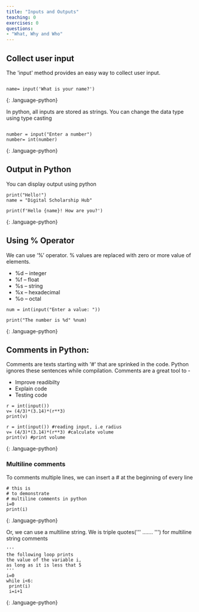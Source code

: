 ```yaml
---
title: "Inputs and Outputs"
teaching: 0
exercises: 0
questions:
- "What, Why and Who"
---
```



## Collect user input

The 'input' method provides an easy way to collect user input.
~~~

name= input('What is your name?')
~~~
{: .language-python}

In python, all inputs are stored as strings. You can change the data type using type casting

~~~

number = input("Enter a number")
number= int(number)
~~~
{: .language-python}


## Output in Python
You can display output using python

~~~
print("Hello!")
name = "Digital Scholarship Hub"

print(f'Hello {name}! How are you?')
~~~
{: .language-python}

## Using % Operator
We can use ‘%’ operator. % values are replaced with zero or more value of elements.
- %d – integer
- %f – float
- %s – string
- %x – hexadecimal
- %o – octal

~~~
num = int(input("Enter a value: "))

print("The number is %d" %num)
~~~
{: .language-python}

## Comments in Python:
Comments are texts starting with '#' that are sprinked in the code. Python ignores these sentences while compilation. Comments are a great tool to - 
- Improve readibilty
- Explain code 
- Testing code

~~~
r = int(input())
v= (4/3)*(3.14)*(r**3)
print(v)

r = int(input()) #reading input, i.e radius
v= (4/3)*(3.14)*(r**3) #calculate volume
print(v) #print volume
~~~
{: .language-python}


### Multiline comments
To comments multiple lines, we can insert a # at the beginning of every line
~~~
# this is
# to demonstrate
# multiline comments in python
i=0
print(i)
~~~
{: .language-python}

Or, we can use a multiline string. We is triple quotes(''' ....... ''') for multiline string comments
~~~
'''
the following loop prints 
the value of the variable i, 
as long as it is less that 5
'''
i=0
while i<6:
 print(i)
 i=i+1
~~~
{: .language-python}

